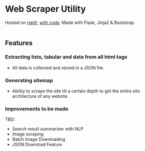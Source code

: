 # Web Scraper Utility

Hosted on [replit](https://Web-Scraper-Utility.rbsparky.repl.co), [with code](https://replit.com/@rbSparky/Web-Scraper-Utility). Made with Flask, Jinja2 & Bootstrap.
<br/><br/>


## Features
### Extracting lists, tabular and data from all html tags
- All data is collected and stored in a JSON file.


### Generating sitemap
- Ability to scrape the site till a certain depth to get the entire site architecture of any website.


### Improvements to be made
TBD: 
- Search result summarizer with NLP 
- Image scraping 
- Batch Image Downloading 
- JSON Download Feature
